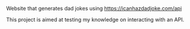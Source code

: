 Website that generates dad jokes using https://icanhazdadjoke.com/api

This project is aimed at testing my knowledge on interacting with an API.
